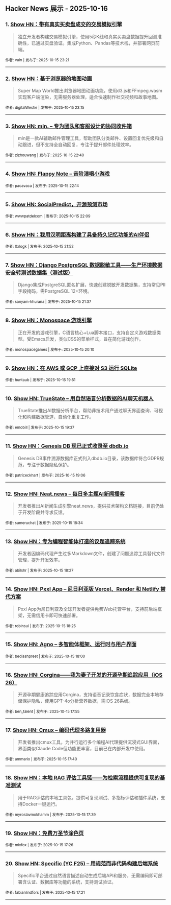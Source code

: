 ## Hacker News 展示 - 2025-10-16


### 1. [Show HN：带有真实买卖盘成交的交易模拟引擎](https://news.ycombinator.com/item?id=45599535)
> 独立开发者构建交易模拟引擎，使用5秒K线和真实买卖盘数据提升回测准确性，已通过实盘验证。集成Python、Pandas等技术栈，并部署网页前端。

<sub>作者: vain | 发布于: 2025-10-15 23:21</sub>

---

### 2. [Show HN：基于浏览器的地图动画](https://news.ycombinator.com/item?id=45599489)
> Super Map World推出浏览器地图动画功能，使用d3.js和FFmpeg.wasm实现客户端渲染，无需服务器处理，适合快速制作社交视频和故事地图。

<sub>作者: digitalWestie | 发布于: 2025-10-15 23:15</sub>

---

### 3. [Show HN: min. – 专为团队和客服设计的协同收件箱](https://news.ycombinator.com/item?id=45599190)
> min是一款AI辅助邮件管理工具，帮助团队分类邮件、设置回复优先级和自动跟进，但不支持全自动回复，专注于提升邮件处理效率。

<sub>作者: zizhouwang | 发布于: 2025-10-15 22:40</sub>

---

### 4. [Show HN: Flappy Note – 音阶演唱小游戏](https://news.ycombinator.com/item?id=45598949)

<sub>作者: pacavaca | 发布于: 2025-10-15 22:14</sub>

---

### 5. [Show HN: SocialPredict，开源预测市场](https://news.ycombinator.com/item?id=45598899)

<sub>作者: wwwpatdelcom | 发布于: 2025-10-15 22:09</sub>

---

### 6. [Show HN：我用汉明距离构建了具备持久记忆功能的AI伴侣](https://news.ycombinator.com/item?id=45598758)

<sub>作者: 0xlogk | 发布于: 2025-10-15 21:52</sub>

---

### 7. [Show HN：Django PostgreSQL 数据脱敏工具——生产环境数据安全转测试数据集（测试版）](https://news.ycombinator.com/item?id=45598629)
> Django集成PostgreSQL匿名扩展，快速创建脱敏开发数据集，支持常见PII字段掩码，需PostgreSQL 12+环境。

<sub>作者: sanyam-khurana | 发布于: 2025-10-15 21:37</sub>

---

### 8. [Show HN：Monospace 游戏引擎](https://news.ycombinator.com/item?id=45597778)
> 正在开发的游戏引擎，C语言核心+Lua脚本接口，支持自定义游戏数据类型。受Emacs启发，类似CSS的菜单样式，旨在简化游戏创作。

<sub>作者: monospacegames | 发布于: 2025-10-15 20:10</sub>

---

### 9. [Show HN：在 AWS 或 GCP 上直接对 S3 运行 SQLite](https://news.ycombinator.com/item?id=45597556)

<sub>作者: huntaub | 发布于: 2025-10-15 19:51</sub>

---

### 10. [Show HN: TrueState – 用自然语言分析数据的AI聊天机器人](https://news.ycombinator.com/item?id=45597376)
> TrueState推出AI数据分析平台，帮助非技术用户通过聊天界面查询、可视化和构建数据管道，自动化重复工作。

<sub>作者: emobill | 发布于: 2025-10-15 19:37</sub>

---

### 11. [Show HN：Genesis DB 现已正式收录至 dbdb.io](https://news.ycombinator.com/item?id=45597031)
> Genesis DB事件溯源数据库正式列入dbdb.io目录，该数据库符合GDPR规范，专注于数据隐私保护。

<sub>作者: patriceckhart | 发布于: 2025-10-15 19:06</sub>

---

### 12. [Show HN: Neat.news – 每日多主题AI新闻播客](https://news.ycombinator.com/item?id=45596689)
> 开发者推出AI新闻生成引擎neat.news，提供技术架构文档链接，目前仍处于开发阶段并寻求反馈。

<sub>作者: sumeruchat | 发布于: 2025-10-15 18:34</sub>

---

### 13. [Show HN：专为编程智能体打造的议题追踪系统](https://news.ycombinator.com/item?id=45596601)
> 开发者因编码代理产生过多Markdown文件，创建了问题追踪工具替代文件管理，提升开发效率。

<sub>作者: abilshr | 发布于: 2025-10-15 18:27</sub>

---

### 14. [Show HN: Pxxl App – 尼日利亚版 Vercel、Render 和 Netlify 替代方案](https://news.ycombinator.com/item?id=45596580)
> Pxxl App为尼日利亚及全球开发者提供免费Web托管平台，支持前后端框架，无需信用卡即可快速部署。

<sub>作者: robinsui | 发布于: 2025-10-15 18:25</sub>

---

### 15. [Show HN: Agno – 多智能体框架、运行时与用户界面](https://news.ycombinator.com/item?id=45596272)

<sub>作者: bediashpreet | 发布于: 2025-10-15 18:00</sub>

---

### 16. [Show HN: Corgina——我为妻子开发的开源孕期追踪应用（iOS 26）](https://news.ycombinator.com/item?id=45596211)
> 开源孕期健康追踪应用Corgina，支持语音记录饮食症状，数据完全本地存储保护隐私，使用GPT-4o分析营养数据，需iOS 26系统。

<sub>作者: ben_talent | 发布于: 2025-10-15 17:55</sub>

---

### 17. [Show HN: Cmux – 编码代理多路复用器](https://news.ycombinator.com/item?id=45596024)
> 开发者推出cmux工具，为并行运行多个编程AI代理提供沉浸式GUI界面，界面类似Claude Code但功能更丰富，目前已在内部开发中使用。

<sub>作者: ammario | 发布于: 2025-10-15 17:40</sub>

---

### 18. [Show HN：本地 RAG 评估工具链——为检索流程提供可复现的基准测试](https://news.ycombinator.com/item?id=45595999)
> 用于RAG评估的本地工具包，提供可复现测试、多指标评估和插件系统，支持Docker一键运行。

<sub>作者: myroslavmokhamm | 发布于: 2025-10-15 17:39</sub>

---

### 19. [Show HN：免费万圣节涂色页](https://news.ycombinator.com/item?id=45595823)

<sub>作者: mixfox | 发布于: 2025-10-15 17:26</sub>

---

### 20. [Show HN: Specific (YC F25) – 用规范而非代码构建后端系统](https://news.ycombinator.com/item?id=45595760)
> Specific平台通过自然语言描述自动生成后端API和服务，无需编码即可部署含认证、数据库等功能的系统，支持测试验证。

<sub>作者: fabianlindfors | 发布于: 2025-10-15 17:21</sub>

---

